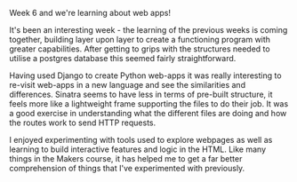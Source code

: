 Week 6 and we're learning about web apps! 

It's been an interesting week - the learning of the previous weeks is coming together, building layer upon layer to create a functioning program with greater capabilities. After getting to grips with the structures needed to utilise a postgres database this seemed fairly straightforward. 

Having used Django to create Python web-apps it was really interesting to re-visit web-apps in a new language and see the similarities and differences. Sinatra seems to have less in terms of pre-built structure, it feels more like a lightweight frame supporting the files to do their job. It was a good exercise in understanding what the different files are doing and how the routes work to send HTTP requests.  

I enjoyed experimenting with tools used to explore webpages as well as learning to build interactive features and logic in the HTML. Like many things in the Makers course, it has helped me to get a far better comprehension of things that I've experimented with previously. 
